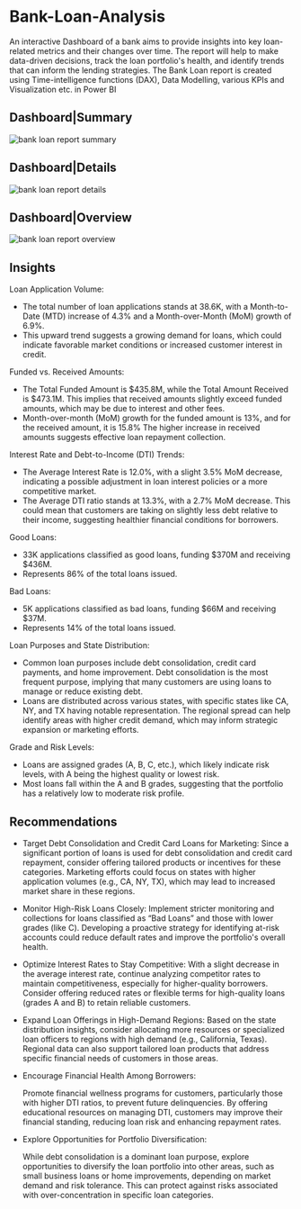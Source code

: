 # Bank-Loan-Analysis
An interactive Dashboard of a bank aims to provide insights into key loan-related metrics and their changes over time. The report will help to make data-driven decisions, track the loan portfolio's health, and identify trends that can inform the lending strategies. The Bank Loan report is
created using
Time-intelligence functions (DAX), Data Modelling, various KPIs and Visualization etc. in Power BI
## Dashboard|Summary
![bank loan report summary](https://github.com/user-attachments/assets/aa58a511-ba7e-447b-9f1e-38e667d57122)

## Dashboard|Details
![bank loan report details](https://github.com/user-attachments/assets/3a19df73-0c15-44db-a105-34f48e29f282)

## Dashboard|Overview
![bank loan report overview](https://github.com/user-attachments/assets/1a5a5e6b-6e98-4e30-b37c-81649f70e726)



## Insights
Loan Application Volume:

*    The total number of loan applications stands at 38.6K, with a Month-to-Date (MTD) increase of 4.3% and a Month-over-Month (MoM) growth of 6.9%.
*    This upward trend suggests a growing demand for loans, which could indicate favorable market conditions or increased customer interest in credit.
    
Funded vs. Received Amounts:

*    The Total Funded Amount is $435.8M, while the Total Amount Received is $473.1M. 
    This implies that received amounts slightly exceed funded amounts, which may be due to interest and other fees.
*    Month-over-month (MoM) growth for the funded amount is 13%, and for the received amount, it is 15.8%
    The higher increase in received amounts suggests effective loan repayment collection.

Interest Rate and Debt-to-Income (DTI) Trends:

 *   The Average Interest Rate is 12.0%, with a slight 3.5% MoM decrease, indicating a possible adjustment in loan interest policies or a more competitive market.
 *   The Average DTI ratio stands at 13.3%, with a 2.7% MoM decrease.
    This could mean that customers are taking on slightly less debt relative to their income, suggesting healthier financial conditions for borrowers.

Good Loans:
*    33K applications classified as good loans, funding $370M and receiving $436M.
*    Represents 86% of the total loans issued.

Bad Loans:
*   5K applications classified as bad loans, funding $66M and receiving $37M.
*   Represents 14% of the total loans issued.

Loan Purposes and State Distribution:

*    Common loan purposes include debt consolidation, credit card payments, and home improvement. 
     Debt consolidation is the most frequent purpose, implying that many customers are using loans to manage or reduce existing debt.
*    Loans are distributed across various states, with specific states like CA, NY, and TX having notable representation.
     The regional spread can help identify areas with higher credit demand, which may inform strategic expansion or marketing efforts.

Grade and Risk Levels:

*    Loans are assigned grades (A, B, C, etc.), which likely indicate risk levels, with A being the highest quality or lowest risk.
*    Most loans fall within the A and B grades, suggesting that the portfolio has a relatively low to moderate risk profile.

## Recommendations


* Target Debt Consolidation and Credit Card Loans for Marketing:
  Since a significant portion of loans is used for debt consolidation and credit card repayment, consider offering tailored products or incentives for these categories.
  Marketing efforts could focus on states with higher application volumes (e.g., CA, NY, TX), which may lead to increased market share in these regions.

*  Monitor High-Risk Loans Closely:
   Implement stricter monitoring and collections for loans classified as “Bad Loans” and those with lower grades (like C).
   Developing a proactive strategy for identifying at-risk accounts could reduce default rates and improve the portfolio's overall health.

* Optimize Interest Rates to Stay Competitive:
   With a slight decrease in the average interest rate, continue analyzing competitor rates to maintain competitiveness, especially for higher-quality borrowers.
   Consider offering reduced rates or flexible terms for high-quality loans (grades A and B) to retain reliable customers.

*  Expand Loan Offerings in High-Demand Regions:
   Based on the state distribution insights, consider allocating more resources or specialized loan officers to regions with high demand (e.g., California, Texas).
   Regional data can also support tailored loan products that address specific financial needs of customers in those areas.

* Encourage Financial Health Among Borrowers:

   Promote financial wellness programs for customers, particularly those with higher DTI ratios, to prevent future delinquencies.
   By offering educational resources on managing DTI, customers may improve their financial standing, reducing loan risk and enhancing repayment rates.

*  Explore Opportunities for Portfolio Diversification:

   While debt consolidation is a dominant loan purpose, explore opportunities to diversify the loan portfolio into other areas, such as small business loans or home improvements,
      depending on market demand and risk    tolerance.
   This can protect against risks associated with over-concentration in specific loan categories.




